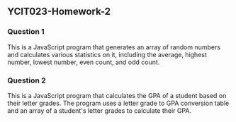 ## YCIT023-Homework-2


### Question 1
This is a JavaScript program that generates an array of random numbers and calculates various statistics on it, including the average, highest number, lowest number, even count, and odd count.



### Question 2
This is a JavaScript program that calculates the GPA of a student based on their letter grades. The program uses a letter grade to GPA conversion table and an array of a student's letter grades to calculate their GPA.


